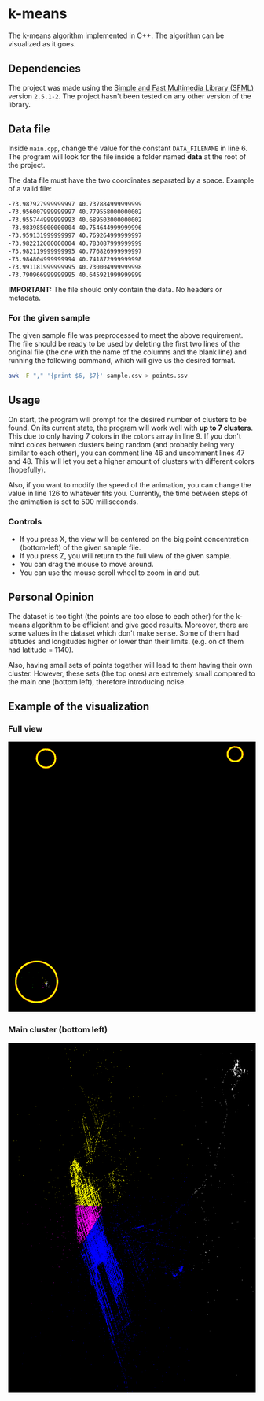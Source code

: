 # k-means
The k-means algorithm implemented in C++.
The algorithm can be visualized as it goes.

## Dependencies
The project was made using the
[Simple and Fast Multimedia Library (SFML)](https://www.sfml-dev.org/) 
version ```2.5.1-2```.
The project hasn't been tested on any other version of the library.

## Data file
Inside ```main.cpp```, change the value for the constant ```DATA_FILENAME```
in line 6. The program will look for the file inside a folder
named **data** at the root of the project.

The data file must have the two coordinates separated by a space.
Example of a valid file:
```
-73.987927999999997 40.737884999999999
-73.956007999999997 40.779558000000002
-73.955744999999993 40.689503000000002
-73.983985000000004 40.754644999999996
-73.959131999999997 40.769264999999997
-73.982212000000004 40.783087999999999
-73.982119999999995 40.776826999999997
-73.984804999999994 40.741872999999998
-73.991181999999995 40.730004999999998
-73.790966999999995 40.645921999999999
```

**IMPORTANT:** The file should only contain the data. No headers or metadata.

### For the given sample
The given sample file was preprocessed to meet the above requirement.
The file should be ready to be used by deleting
the first two lines of the original file
(the one with the name of the columns and the blank line) and running the
following command, which will give us the desired format.
```bash
awk -F "," '{print $6, $7}' sample.csv > points.ssv
```

## Usage
On start, the program will prompt for the
desired number of clusters to be found.
On its current state, the program will work well with **up to 7 clusters**.
This due to only having 7 colors in the ```colors``` array in line 9.
If you don't mind colors between clusters being random (and probably being very
similar to each other),
you can comment line 46 and uncomment lines 47 and 48.
This will let you set a higher amount of clusters with different colors 
(hopefully).

Also, if you want to modify the speed of the animation, you can change
the value in line 126 to whatever fits you. Currently, the time between steps
of the animation is set to 500 milliseconds.

### Controls
- If you press X, the view will be centered on the big point concentration 
(bottom-left) of the given sample file.
- If you press Z, you will return to the full view of the given sample.
- You can drag the mouse to move around.
- You can use the mouse scroll wheel to zoom in and out.

## Personal Opinion
The dataset is too tight (the points are too close to each other) for the
k-means algorithm to be efficient and give good results. Moreover, there are
some values in the dataset which don't make sense.
Some of them had latitudes and longitudes higher or lower than their limits.
(e.g. on of them had latitude = 1140).

Also, having small sets of points together will lead to them having their
own cluster. However, these sets (the top ones) are extremely small compared
to the main one (bottom left), therefore introducing noise.

## Example of the visualization
### Full view
![Full view of the sample set](images/fullview.png)
### Main cluster (bottom left)
![View of the biggest cluster of points in the sample set](images/main_cluster.png)
